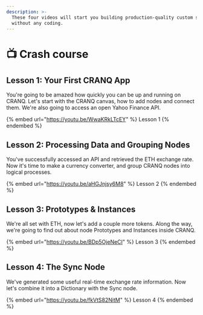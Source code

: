 ```yaml
---
description: >-
  These four videos will start you building production-quality custom services
  without any coding.
---
```


# 📺 Crash course

## Lesson 1: Your First CRANQ App

You're going to be amazed how quickly you can be up and running on CRANQ.  Let's start with the CRANQ canvas, how to add nodes and connect them.  We're also going to access an open Yahoo Finance API.

{% embed url="https://youtu.be/WwaKRkLTcEY" %}
Lesson 1
{% endembed %}

## Lesson 2: Processing Data and Grouping Nodes

You've successfully accessed an API and retrieved the ETH exchange rate.  Now it's time to make a currency converter, and group CRANQ nodes into logical processes.

{% embed url="https://youtu.be/aHGJnjsy6M8" %}
Lesson 2
{% endembed %}

## Lesson 3: Prototypes & Instances

We're all set with ETH,  now let's add a couple more tokens.  Along the way, we're going to find out about node Prototypes and Instances inside CRANQ.

{% embed url="https://youtu.be/BDp5OjeNeCI" %}
Lesson 3
{% endembed %}

## Lesson 4: The Sync Node

We've generated some useful real-time exchange rate information.  Now let's combine it into a Dictionary with the Sync node.

{% embed url="https://youtu.be/fkVtS82NitM" %}
Lesson 4
{% endembed %}
